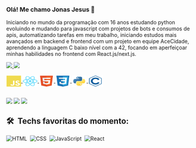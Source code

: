 ### Olá! Me chamo Jonas Jesus 👋
Iniciando no mundo da programação com 16 anos estudando python evoluindo e mudando para javascript com projetos de bots e consumos de apis, automatizando tarefas em meu trabalho, iniciando estudos mais avançados em  backend e frontend com um projeto em equipe AceCidade, aprendendo a linguagem C baixo nível com a 42, focando em aperfeiçoar minhas habilidades no frontend com React.js/next.js.

<div align="start" height="180em" >
  <a href="https://github.com/JonasJesus42">
  <img height="180em" src="https://github-readme-stats.vercel.app/api?username=jonasjesus42&show_icons=true&theme=dark&include_all_commits=true&count_private=true"/>
  <img height="180em" src="https://github-readme-stats.vercel.app/api/top-langs/?username=jonasjesus42&layout=compact&langs_count=7&theme=dark"/>
</div>

 <div style="display: inline_block"><br>
  <img align="center" alt="Jonas-Js" height="30" width="40" src="https://raw.githubusercontent.com/devicons/devicon/master/icons/javascript/javascript-plain.svg">
  <!-<img align="center" alt="Jonas-Ts" height="30" width="40" src="https://raw.githubusercontent.com/devicons/devicon/master/icons/typescript/typescript-plain.svg">
  <img align="center" alt="Jonas-React" height="30" width="40" src="https://raw.githubusercontent.com/devicons/devicon/master/icons/react/react-original.svg">
  <img align="center" alt="Jonas-HTML" height="30" width="40" src="https://raw.githubusercontent.com/devicons/devicon/master/icons/html5/html5-original.svg">
  <img align="center" alt="Jonas-CSS" height="30" width="40" src="https://raw.githubusercontent.com/devicons/devicon/master/icons/css3/css3-original.svg">
  <img align="center" alt="Jonas-Python" height="30" width="40" src="https://raw.githubusercontent.com/devicons/devicon/master/icons/python/python-original.svg">
   <img align="center" alt="Jonas-C" height="30" width="40" src="https://github.com/devicons/devicon/blob/master/icons/c/c-line.svg">
</div>
      
##
  
<div> 
  <a href="https://instagram.com/jonas-s-jesus" target="_blank"><img src="https://img.shields.io/badge/-Instagram-%23E4405F?style=for-the-badge&logo=instagram&logoColor=white" target="_blank"></a> 
  <a href = "mailto:jonasdasilvajesus@gmail.com"><img src="https://img.shields.io/badge/-Gmail-%23333?style=for-the-badge&logo=gmail&logoColor=white" target="_blank"></a>
  <a href="https://www.linkedin.com/in/jonas-jesus-177967191" target="_blank"><img src="https://img.shields.io/badge/-LinkedIn-%230077B5?style=for-the-badge&logo=linkedin&logoColor=white" target="_blank"></a> 
  </div>
  
  ## 🛠 &nbsp;Techs favoritas do momento:

![HTML](https://img.shields.io/badge/-HTML-05122A?style=flat&logo=HTML5)&nbsp;
![CSS](https://img.shields.io/badge/-CSS-05122A?style=flat&logo=CSS3&logoColor=1572B6)&nbsp;
![JavaScript](https://img.shields.io/badge/-JavaScript-05122A?style=flat&logo=javascript)&nbsp;
![React](https://img.shields.io/badge/-React-05122A?style=flat&logo=react)&nbsp;

